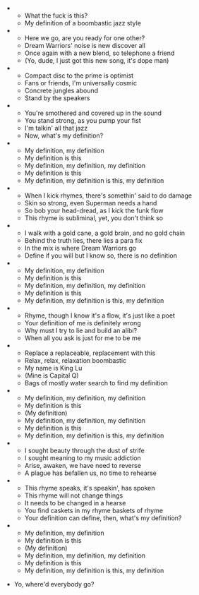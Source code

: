 -  
  - What the fuck is this?
  - My definition of a boombastic jazz style

-  
  - Here we go, are you ready for one other?
  - Dream Warriors' noise is new discover all
  - Once again with a new blend, so telephone a friend
  - (Yo, dude, I just got this new song, it's dope man)

- 
  - Compact disc to the prime is optimist
  - Fans or friends, I'm universally cosmic
  - Concrete jungles abound
  - Stand by the speakers

-  
  - You're smothered and covered up in the sound
  - You stand strong, as you pump your fist
  - I'm talkin' all that jazz
  - Now, what's my definition?

-  
  - My definition, my definition
  - My definition is this
  - My definition, my definition, my definition
  - My definition is this
  - My definition, my definition is this, my definition

- 
  - When I kick rhymes, there's somethin' said to do damage
  - Skin so strong, even Superman needs a hand  
  - So bob your head-dread, as I kick the funk flow
  - This rhyme is subliminal, yet, you don't think so

- 
  - I walk with a gold cane, a gold brain, and no gold chain
  - Behind the truth lies, there lies a para fix
  - In the mix is where Dream Warriors go
  - Define if you will but I know so, there is no definition

- 
  - My definition, my definition
  - My definition is this
  - My definition, my definition, my definition
  - My definition is this
  - My definition, my definition is this, my definition

- 
  - Rhyme, though I know it's a flow, it's just like a poet
  - Your definition of me is definitely wrong
  - Why must I try to lie and build an alibi?
  - When all you ask is just for me to be me

- 
  - Replace a replaceable, replacement with this
  - Relax, relax, relaxation boombastic
  - My name is King Lu
  - (Mine is Capital Q)
  - Bags of mostly water search to find my definition

- 
  - My definition, my definition, my definition
  - My definition is this
  - (My definition)
  - My definition, my definition, my definition
  - My definition is this
  - My definition, my definition is this, my definition

- 
  - I sought beauty through the dust of strife
  - I sought meaning to my music addiction
  - Arise, awaken, we have need to reverse
  - A plague has befallen us, no time to rehearse

-  
  - This rhyme speaks, it's speakin', has spoken
  - This rhyme will not change things
  - It needs to be changed in a hearse
  - You find caskets in my rhyme baskets of rhyme
  - Your definition can define, then, what's my definition?

- 
  - My definition, my definition
  - My definition is this
  - (My definition)
  - My definition, my definition, my definition
  - My definition is this
  - My definition, my definition is this, my definition

- Yo, where'd everybody go?
